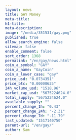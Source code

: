 ```yaml
---
layout: news
title: GAY Money
meta-title: 
h1-title: 
meta-description: 
image: "/media/351531/gay.png"
published: true
allow_search_engine: false
sitemap: false
enable_comment: false
sort_order: 1368
permalink: "/en/gay/news.html"
coin_a_symbol: "GAY"
coin_a_name: "GayCoin"
coin_a_lower_case: "gay"
price_usd: "0.0734351"
price_btc: "0.00000625"
24h_volume_usd: "1518.96"
market_cap_usd: "5675224624.0"
total_supply: "5675224624.0"
available_supply: ""
percent_change_1h: "0.43"
percent_change_24h: "-2.31"
percent_change_7d: "-11.79"
last_updated: "1517140750"
parent-url: "/en/gay/"
author: Sam
---
```


